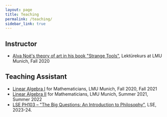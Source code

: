 ```yaml
---
layout: page
title: Teaching
permalink: /teaching/
sidebar_link: true
---
```


## Instructor
- [Alva Noë's theory of art in his book "Strange Tools"](https://lsf.verwaltung.uni-muenchen.de/qisserver/rds?state=verpublish&status=init&vmfile=no&publishid=822030&moduleCall=webInfo&publishConfFile=webInfo&publishSubDir=veranstaltung&fbclid=IwAR1BXuoHPh1eHylMTngb53gCFXbqBAZmHqq_mKACwipEblckl1pnOChUJOA), Lektürekurs at LMU Munich, Fall 2020

## Teaching Assistant 
- [Linear Algebra I](https://www.mathematik.uni-muenchen.de/~bley/LinAlgWS2021.php) for Mathematicians, LMU Munich, Fall 2020, Fall 2021
- [Linear Algebra II](https://www.mathematik.uni-muenchen.de/~kpanagio/LA2122.php) for Mathematicians, LMU Munich, Summer 2021, Summer 2022
- [LSE PH103 – "The Big Questions: An Introduction to Philosophy"](https://www.lse.ac.uk/resources/calendar2020-2021/courseGuides/PH/2020_PH103.htm), LSE, 2023-24.
